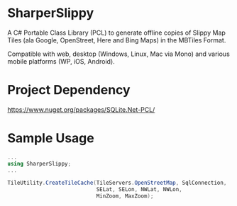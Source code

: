 # SharperSlippy

A C# Portable Class Library (PCL) to generate offline copies of Slippy Map Tiles (ala Google, OpenStreet, Here and Bing Maps) in the MBTiles Format. 

Compatible with web, desktop (Windows, Linux, Mac via Mono) and various mobile platforms (WP, iOS, Android).


# Project Dependency

https://www.nuget.org/packages/SQLite.Net-PCL/


# Sample Usage

```c#
...
using SharperSlippy;
...

TileUtility.CreateTileCache(TileServers.OpenStreetMap, SqlConnection, 
                            SELat, SELon, NWLat, NWLon, 
                            MinZoom, MaxZoom);
```

